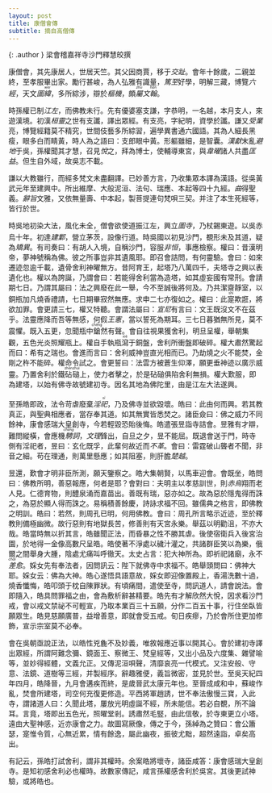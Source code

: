 ```yaml
---
layout: post
title: 康僧會傳
subtitle: 摘自高僧傳
---
```


{: .author }
梁會稽嘉祥寺沙門釋慧皎撰

康僧會，其先康居人，世居天竺。其父因商賈，移于<dfn title="原为古地区名，泛指五岭以南。汉武帝时为所置十三刺史部之一，辖境相当今广东、广西大部和越南的北部、中部。">交趾</dfn>。會年十餘歲，二親並終，至孝服畢出家。勵行甚峻，為人弘雅有識量，<dfn title="深厚到了极点。">篤至</dfn>好學，明解三藏，博覽<dfn title="六部儒家经典。">六經</dfn>，天文<dfn title="图谶和纬书。">圖<ruby>緯<rt>wěi</rt></ruby></dfn>，多所綜涉，辯於<dfn title="比喻事物的关键部分。">樞機</dfn>，頗<dfn title="专注，撰写。"><ruby>屬<rt>zhǔ</rt></ruby></dfn><dfn title="文章，文辞。">文<ruby>翰<rt>hàn</rt></ruby></dfn>。

時孫權已制<dfn title="江东。指长江下游以东地区。">江左</dfn>，而佛教未行。先有優婆塞支謙，字恭明，一名越，本月支人，來遊漢境。初漢<dfn title="东汉末世桓帝与灵帝的并称。">桓靈</dfn>之世有支讖，譯出眾經。有支亮，字紀明，資學於讖。謙又<dfn title="从师学习。">受業</dfn>亮，博覽經籍莫不精究，世間伎藝多所綜習，遍學異書通六國語。其為人細長黑瘦，眼多白而睛黃，時人為之語曰：支郎眼中黃。形軀雖細，是智囊。<dfn title="汉献帝。即刘协，东汉皇帝，公元189—220年在位。">漢獻</dfn>末亂<dfn title="谓迁地以避灾祸。犹言避世隐居。">避地</dfn>于吳，孫權聞其才慧，召見<dfn title="心悦诚服。">悅</dfn>之，拜為博士，使輔導東宮，與<dfn title="三国吴吴郡云阳（今江苏丹阳）人，孙权时历仕西安令、尚书郎、太子中庶子、黄门侍郎。">韋曜</dfn>諸人共盡<dfn title="匡正补益。">匡益</dfn>。但生自外域，故吳志不載。

謙以大教雖行，而經多梵文未盡翻譯。已妙善方言，乃收集眾本譯為漢語。從吳黃武元年至建興中。所出維摩、大般泥洹、法句、瑞應、本起等四十九經。<dfn title="宛转，迂曲，周遍，详尽。">曲</dfn>得聖義。<dfn title="文辞或话语所表达出的含义、感情色彩和风格。">辭旨</dfn>文雅，又依無量壽、中本起，製菩提連句梵唄三契。并注了本生死經等，皆行於世。

時吳地初染大法，風化未全，僧會欲使道振江左，興立<dfn title="浮图与佛寺。">圖寺</dfn>，乃杖錫東遊。以吳赤烏十年。初達<dfn title="今南京地区。">建鄴</dfn>，營立茅<ruby>茨<rt>cí</rt></ruby>，設像行道。時吳國以初見沙門，覩形未及其道，疑為<dfn title="有意立异。">矯異</dfn>。有司奏曰：有胡人入境，自稱沙門，容服<dfn title="不寻常。">非恒</dfn>，事應檢察。權曰：昔漢明帝，夢神號稱為佛。彼之所事豈非其遺風耶。即召會詰問，有何靈驗。會曰：如來遷迹忽逾千載，遺骨舍利神曜無方。昔阿育王，起塔乃八萬四千，夫塔寺之興以表遺化也。權以為誇誕，乃謂會曰：若能得舍利當為造塔，如其虛妄國有常刑。會請期七日。乃謂其屬曰：法之興廢在此一舉，今不至誠後將何及。乃共潔齋靜室，以銅瓶加凡燒香禮請，七日期畢寂然無應。求申二七亦復如之。權曰：此<ruby>寔<rt>shí</rt></ruby>欺誑，將欲加罪。會更請三七，權又特聽。會謂法屬曰：<dfn title="孔子">宣尼</dfn>有言曰：文王既沒文不在茲乎。法靈應降而吾等無感，何假<dfn title="犹王法。">王憲</dfn>，當以誓死為期耳。三七日暮猶無所見，莫不震懼。既入五更，忽聞瓶中<ruby>鎗<rt>chēng</rt></ruby>然有聲。會自往視果獲舍利，明旦呈權，舉朝集觀，五色光炎照耀瓶上。權自手執瓶<ruby>瀉<rt>xiè</rt></ruby>于銅盤，舍利所衝盤即破碎。權大肅然驚起而曰：希有之瑞也。會進而言曰：舍利威神豈直光相而已。乃劫燒之火不能焚，金剛之杵不能碎。權命令試之。會更誓曰：法雲方被蒼生仰澤，願更垂神迹以廣示威靈。乃置舍利於鐵<ruby>砧<rt>zhēn</rt>磓<rt>zhuì</rt></ruby>上，使力者擊之，於是砧磓俱陷舍利無損。權大歎服，即為建塔，以始有佛寺故號建初寺。因名其地為佛陀里，由是江左大法遂興。

至孫皓即政，法令苛虐廢棄<dfn title="不合礼制的祭祀。">淫<ruby>祀<rt>sì</rt></ruby></dfn>，乃及佛寺並欲毀壞。皓曰：此由何而興。若其教真正，與聖典相應者，當存奉其道。如其無實皆悉焚之。諸臣僉曰：佛之威力不同餘神，康會感瑞大皇創寺，今若輕毀恐貽後悔。皓遣張昱詣寺詰會。昱雅有才辯，難問縱橫，會應機<dfn title="谓自如地、尽情地运用言语文辞。亦作騁辞。"><ruby>騁<rt>chěng</rt></ruby>詞</dfn>，<dfn title="文辞义理。">文理</dfn>鋒出，自旦之夕，昱不能屈。既退會送于門，時寺側有淫祀者，昱曰：玄化既孚，此輩何故近而<dfn title="未除去，不改变。">不革</dfn>。會曰：雷霆破山聾者不聞，非音之細。苟在理通，則萬里懸應；如其阻塞，則肝膽<dfn title="喻相距遥远。">楚越</dfn>。

昱還，歎會才明非臣所測，願天鑒察之。皓大集朝賢，以馬車迎會。會既坐，皓問曰：佛教所明，善惡報應，何者是耶？會對曰：夫明主以孝慈訓世，則<dfn title="金乌，瑞鸟。">赤烏</dfn>翔而老人見。仁德育物，則醴泉涌而嘉苗出。善既有瑞，惡亦如之。故為惡於隱鬼得而誅之，為惡於顯人得而誅之。易稱積善餘慶，詩詠求福不回。雖儒典之格言，即佛教之明訓。皓曰：若然，則周孔已明，何用佛教。會曰：周孔所言略示近迹，至於釋教則備極幽微。故行惡則有地獄長苦，修善則有天宮永樂。舉茲以明勸沮，不亦大哉。皓當時無以折其言，皓雖聞正法，而昏暴之性不勝其虐。後使宿衛兵入後宮治園，於地得一金像高數尺呈皓。皓使著不淨處以穢汁灌之，共諸群臣笑以為樂，俄爾之間舉身大腫，陰處尤痛叫呼徹天。太史占言：犯大神所為。即祈祀諸廟，永不<dfn title="病愈。"><ruby>差<rt>chài</rt></ruby>愈</dfn>。婇女先有奉法者，因問訊云：陛下就佛寺中求福不。皓舉頭問曰：佛神大耶。婇女云：佛為大神。皓心遂悟具語意故，婇女即迎像置殿上，香湯洗數十過，燒香懺悔，皓叩頭于枕自陳罪狀。有頃痛間，遣使至寺，問訊道人，請會說法。會即隨入，皓具問罪福之由，會為敷析辭甚精要。皓先有才解欣然大悅，因求看沙門戒，會以戒文禁祕不可輕宣，乃取本業百三十五願，分作二百五十事，行住坐臥皆願眾生。皓見慈願廣普，益增善意，即就會受五戒。旬日疾瘳，乃於會所住更加修飾，宣示宗室莫不必奉。

會在吳朝亟說正法，以皓性兇麁不及妙義，唯敘報應近事以開其心。會於建初寺譯出眾經，所謂阿難念彌、鏡面王、察微王、梵皇經等，又出小品及六度集、雜譬喻等，並妙得經體，文義允正。又傳泥洹唄聲，清靡哀亮一代模式。又注安般、守意、法鏡、道樹等三經，并製經序。辭趣雅便，義旨微密，並見於世。至吳天紀四年四月，皓降晉，九月會遘疾而終，是歲晉武太康元年也。至晉成咸和中，蘇峻作亂，焚會所建塔，司空何充復更修造。平西將軍趙誘，世不奉法傲慢三寶，入此寺，謂諸道人曰：久聞此塔，屢放光明虛誕不經，所未能信。若必自覩，所不論耳。言竟，塔即出五色光，照曜堂剎。誘肅然毛竪，由此信敬，於寺東更立小塔。遠由大聖神感，近亦康會之力。故圖寫厥像，傳之于今，孫綽為之贊曰：會公簫瑟，寔惟令質，心無近累，情有餘逸，屬此幽夜，振彼尤黜，超然遠詣，卓矣高出。

有記云，孫皓打試舍利，謂非其權時。余案皓將壞寺，諸臣咸答：康會感瑞大皇創寺。是知初感舍利必也權時。故數家傳記，咸言孫權感舍利於吳宮。其後更試神驗，或將皓也。
